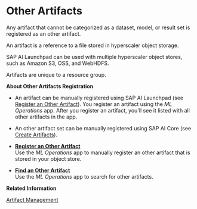 <!-- loiofae21becdbf5446db4fc3b0a9d06df89 -->

# Other Artifacts

Any artifact that cannot be categorized as a dataset, model, or result set is registered as an other artifact.

An artifact is a reference to a file stored in hyperscaler object storage.

 SAP AI Launchpad can be used with multiple hyperscaler object stores, such as Amazon S3, OSS, and WebHDFS.

Artifacts are unique to a resource group.

**About Other Artifacts Registration**

 

-   An artifact can be manually registered using SAP AI Launchpad \(see [Register an Other Artifact](register-an-other-artifact-c02fca9.md)\). You register an artifact using the *ML Operations* app. After you register an artifact, you'll see it listed with all other artifacts in the app.

-   An other artifact set can be manually registered using SAP AI Core \(see [Create Artifacts](https://help.sap.com/docs/AI_CORE/808d9d442fb0484e9b818924feeb9add/CLOUD/66413f1d9fbf4758a0d739eaf1c95dc7.html)\).


-   **[Register an Other Artifact](register-an-other-artifact-c02fca9.md "Use the ML
                                    Operations app to manually register an other
		artifact that is stored in your object store.")**  
Use the *ML Operations* app to manually register an other artifact that is stored in your object store.
-   **[Find an Other Artifact](find-an-other-artifact-e859767.md "Use the ML
                                    Operations app to search for other
		artifacts.")**  
Use the *ML Operations* app to search for other artifacts.

**Related Information**  


[Artifact Management](https://help.sap.com/docs/AI_CORE/808d9d442fb0484e9b818924feeb9add/CLOULD/386ba71cbf8c451288b899ec0d8f9fb1.html)

